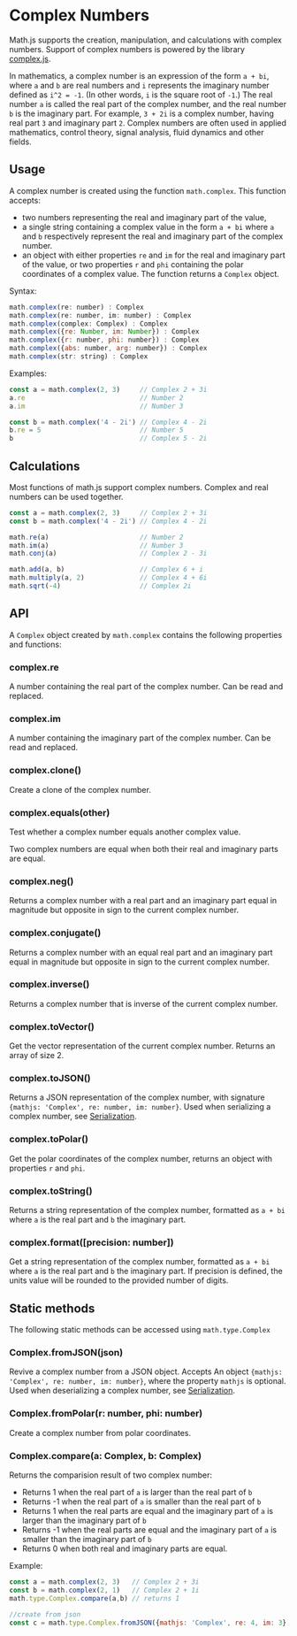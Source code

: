 # Complex Numbers

Math.js supports the creation, manipulation, and calculations with complex numbers.
Support of complex numbers is powered by the library [complex.js](https://github.com/infusion/Complex.js).

In mathematics, a complex number is an expression of the form `a + bi`,
where `a` and `b` are real numbers and `i` represents the imaginary number
defined as `i^2 = -1`. (In other words, `i` is the square root of `-1`.)
The real number `a` is called the real part of the complex number,
and the real number `b` is the imaginary part. For example, `3 + 2i` is a
complex number, having real part `3` and imaginary part `2`.
Complex numbers are often used in applied mathematics, control theory,
signal analysis, fluid dynamics and other fields.

## Usage

A complex number is created using the function `math.complex`. This function
accepts:

- two numbers representing the real and imaginary part of the value,
- a single string containing a complex value in the form `a + bi` where `a`
  and `b` respectively represent the real and imaginary part of the complex number.
- an object with either properties `re` and `im` for the real and imaginary
  part of the value, or two properties `r` and `phi` containing the polar
  coordinates of a complex value.
The function returns a `Complex` object.

Syntax:

```js
math.complex(re: number) : Complex
math.complex(re: number, im: number) : Complex
math.complex(complex: Complex) : Complex
math.complex({re: Number, im: Number}) : Complex
math.complex({r: number, phi: number}) : Complex
math.complex({abs: number, arg: number}) : Complex
math.complex(str: string) : Complex
```

Examples:

```js
const a = math.complex(2, 3)     // Complex 2 + 3i
a.re                             // Number 2
a.im                             // Number 3

const b = math.complex('4 - 2i') // Complex 4 - 2i
b.re = 5                         // Number 5
b                                // Complex 5 - 2i
```

## Calculations

Most functions of math.js support complex numbers. Complex and real numbers
can be used together.

```js
const a = math.complex(2, 3)     // Complex 2 + 3i
const b = math.complex('4 - 2i') // Complex 4 - 2i

math.re(a)                       // Number 2
math.im(a)                       // Number 3
math.conj(a)                     // Complex 2 - 3i

math.add(a, b)                   // Complex 6 + i
math.multiply(a, 2)              // Complex 4 + 6i
math.sqrt(-4)                    // Complex 2i
```

## API
A `Complex` object created by `math.complex` contains the following properties and functions:

### complex.re

A number containing the real part of the complex number. Can be read and replaced.

### complex.im

A number containing the imaginary part of the complex number. Can be read and replaced.

### complex.clone()

Create a clone of the complex number.

### complex.equals(other)

Test whether a complex number equals another complex value.

  Two complex numbers are equal when both their real and imaginary parts are
  equal.

### complex.neg()

Returns a complex number with a real part and an imaginary part equal in magnitude but opposite in sign to the current complex number.

### complex.conjugate()

Returns a complex number with an equal real part and an imaginary part equal in magnitude but opposite in sign to the current complex number.

### complex.inverse()

Returns a complex number that is inverse of the current complex number.

### complex.toVector()

Get the vector representation of the current complex number. Returns an array of size 2.

### complex.toJSON()

Returns a JSON representation of the complex number, with signature
  `{mathjs: 'Complex', re: number, im: number}`.
  Used when serializing a complex number, see [Serialization](../core/serialization.md).

### complex.toPolar()

Get the polar coordinates of the complex number, returns
  an object with properties `r` and `phi`.

### complex.toString()

Returns a string representation of the complex number, formatted
  as `a + bi` where `a` is the real part and `b` the imaginary part.


### complex.format([precision: number])

Get a string representation of the complex number,
  formatted as `a + bi` where `a` is the real part and `b` the imaginary part.
  If precision is defined, the units value will be rounded to the provided
  number of digits.

## Static methods
The following static methods can be accessed using `math.type.Complex`


### Complex.fromJSON(json)

Revive a complex number from a JSON object. Accepts
  An object `{mathjs: 'Complex', re: number, im: number}`, where the property
  `mathjs` is optional.
  Used when deserializing a complex number, see [Serialization](../core/serialization.md).

### Complex.fromPolar(r: number, phi: number)

Create a complex number from polar coordinates.


### Complex.compare(a: Complex, b: Complex)

Returns the comparision result of two complex number:

- Returns 1 when the real part of `a` is larger than the real part of `b`
- Returns -1 when the real part of `a` is smaller than the real part of `b`
- Returns 1 when the real parts are equal
  and the imaginary part of `a` is larger than the imaginary part of `b`
- Returns -1 when the real parts are equal
  and the imaginary part of `a` is smaller than the imaginary part of `b`
- Returns 0 when both real and imaginary parts are equal.

Example:
```js
const a = math.complex(2, 3)   // Complex 2 + 3i
const b = math.complex(2, 1)   // Complex 2 + 1i
math.type.Complex.compare(a,b) // returns 1

//create from json 
const c = math.type.Complex.fromJSON({mathjs: 'Complex', re: 4, im: 3})  // Complex 4 + 3i
```
